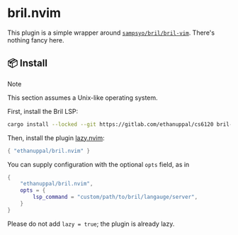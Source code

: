 # bril.nvim

This plugin is a simple wrapper around [`sampsyo/bril/bril-vim`](https://github.com/sampsyo/bril/tree/main/bril-vim).
There's nothing fancy here.

## 📦 Install

> [!NOTE]
> This section assumes a Unix-like operating system.

First, install the Bril LSP:

```sh
cargo install --locked --git https://gitlab.com/ethanuppal/cs6120 bril-lsp
```

Then, install the plugin [lazy.nvim](https://github.com/folke/lazy.nvim):

```lua
{ "ethanuppal/bril.nvim" }
```

You can supply configuration with the optional `opts` field, as in

```lua
{
    "ethanuppal/bril.nvim",
    opts = {
        lsp_command = "custom/path/to/bril/langauge/server",
    }
}
```

Please do not add `lazy = true`; the plugin is already lazy.

